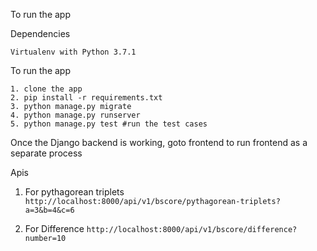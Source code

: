 To run the app 

Dependencies

`Virtualenv with Python 3.7.1`

To run the app

`1. clone the app` <br>
`2. pip install -r requirements.txt` <br>
`3. python manage.py migrate` <br>
`4. python manage.py runserver` <br>
`5. python manage.py test #run the test cases ` <br>

Once the Django backend is working, goto frontend to run frontend as a separate process

Apis
1. For pythagorean triplets
`http://localhost:8000/api/v1/bscore/pythagorean-triplets?a=3&b=4&c=6`

2. For Difference
`http://localhost:8000/api/v1/bscore/difference?number=10`
